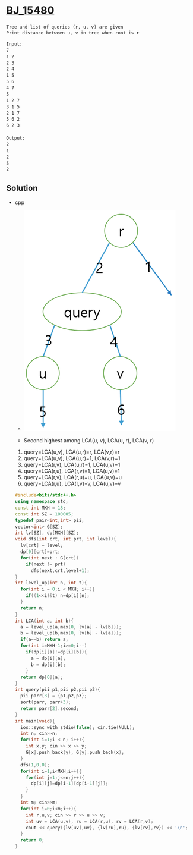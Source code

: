 # [BJ_15480](https://acmicpc.net/problem/15480)

```en
Tree and list of queries (r, u, v) are given
Print distance between u, v in tree when root is r
```

```txt
Input:
7
1 2
2 3
2 4
1 5
5 6
4 7
5
1 2 7
3 1 5
2 1 7
5 6 2
6 2 3

Output:
2
1
2
5
2
```

## Solution

* cpp
  * ![Cases](images/20210527_224200.png)

  * Second highest among LCA(u, v), LCA(u, r), LCA(v, r)
  1. query=LCA(u,v), LCA(u,r)=r, LCA(v,r)=r
  1. query=LCA(u,v), LCA(u,r)=1, LCA(v,r)=1
  1. query=LCA(r,v), LCA(u,r)=1, LCA(u,v)=1
  1. query=LCA(r,u), LCA(r,v)=1, LCA(u,v)=1
  1. query=LCA(r,v), LCA(r,u)=u, LCA(u,v)=u
  1. query=LCA(r,u), LCA(r,v)=v, LCA(u,v)=v

  ```cpp
  #include<bits/stdc++.h>
  using namespace std;
  const int MXH = 18;
  const int SZ = 100005;
  typedef pair<int,int> pii;
  vector<int> G[SZ];
  int lv[SZ], dp[MXH][SZ];
  void dfs(int crt, int prt, int level){
    lv[crt] = level;
    dp[0][crt]=prt;
    for(int next : G[crt])
      if(next != prt)
        dfs(next,crt,level+1);
  }
  int level_up(int n, int t){
    for(int i = 0;i < MXH; i++){
      if((1<<i)&t) n=dp[i][n];
    }
    return n;
  }
  int LCA(int a, int b){
    a = level_up(a,max(0, lv[a] - lv[b]));
    b = level_up(b,max(0, lv[b] - lv[a]));
    if(a==b) return a;
    for(int i=MXH-1;i>=0;i--)
      if(dp[i][a]!=dp[i][b]){
        a = dp[i][a];
        b = dp[i][b];
      }
    return dp[0][a];
  }
  int query(pii p1,pii p2,pii p3){
    pii parr[3] = {p1,p2,p3};
    sort(parr, parr+3);
    return parr[2].second;
  }
  int main(void){
    ios::sync_with_stdio(false); cin.tie(NULL);
    int n; cin>>n;
    for(int i=1;i < n; i++){
      int x,y; cin >> x >> y;
      G[x].push_back(y), G[y].push_back(x);
    }
    dfs(1,0,0);
    for(int i=1;i<MXH;i++){
      for(int j=1;j<=n;j++){
        dp[i][j]=dp[i-1][dp[i-1][j]];
      }
    }
    int m; cin>>m;
    for(int i=0;i<m;i++){
      int r,u,v; cin >> r >> u >> v;
      int uv = LCA(u,v), ru = LCA(r,u), rv = LCA(r,v);
      cout << query({lv[uv],uv}, {lv[ru],ru}, {lv[rv],rv}) << '\n';
    }
    return 0;
  }
  ```
